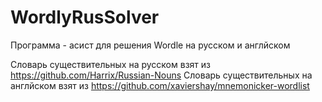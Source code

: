 # WordlyRusSolver
Программа - асист для решения Wordle на русском и англйском


Словарь существительных на русском взят из https://github.com/Harrix/Russian-Nouns
Словарь существительных на англйском взят из https://github.com/xaviershay/mnemonicker-wordlist
